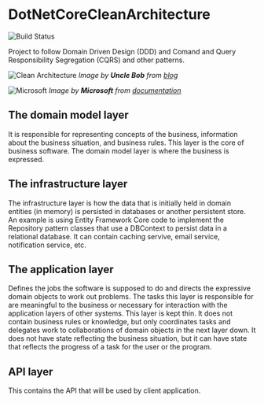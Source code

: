# DotNetCoreCleanArchitecture
![Build Status](https://github.com/vikas0sharma/DotNetCoreCleanArchitecture/workflows/Build%20Status/badge.svg)

Project to follow Domain Driven Design (DDD) and Comand and Query Responsibility Segregation (CQRS) and other patterns.

![Clean Architecture](https://blog.cleancoder.com/uncle-bob/images/2012-08-13-the-clean-architecture/CleanArchitecture.jpg)
_Image by __Uncle Bob__ from [blog](https://blog.cleancoder.com/uncle-bob/2012/08/13/the-clean-architecture.html)_


![Microsoft](https://docs.microsoft.com/en-us/dotnet/architecture/microservices/microservice-ddd-cqrs-patterns/media/ddd-oriented-microservice/ddd-service-layer-dependencies.png)
_Image by __Microsoft__ from [documentation](https://docs.microsoft.com/en-us/dotnet/architecture/microservices/microservice-ddd-cqrs-patterns/ddd-oriented-microservice)_


## The domain model layer
It is responsible for representing concepts of the business, information about the business situation, and business rules. 
This layer is the core of business software.
The domain model layer is where the business is expressed.

## The infrastructure layer
The infrastructure layer is how the data that is initially held in domain entities (in memory) is persisted in databases or another persistent store. 
An example is using Entity Framework Core code to implement the Repository pattern classes that use a DBContext to persist data in a relational database.
It can contain caching servive, email service, notification service, etc. 

## The application layer
Defines the jobs the software is supposed to do and directs the expressive domain objects to work out problems. 
The tasks this layer is responsible for are meaningful to the business or necessary for interaction with the application layers of other systems. 
This layer is kept thin. It does not contain business rules or knowledge, but only coordinates tasks and delegates work to collaborations of domain objects in the next layer down. 
It does not have state reflecting the business situation, but it can have state that reflects the progress of a task for the user or the program.

## API layer
This contains the API that will be used by client application.
